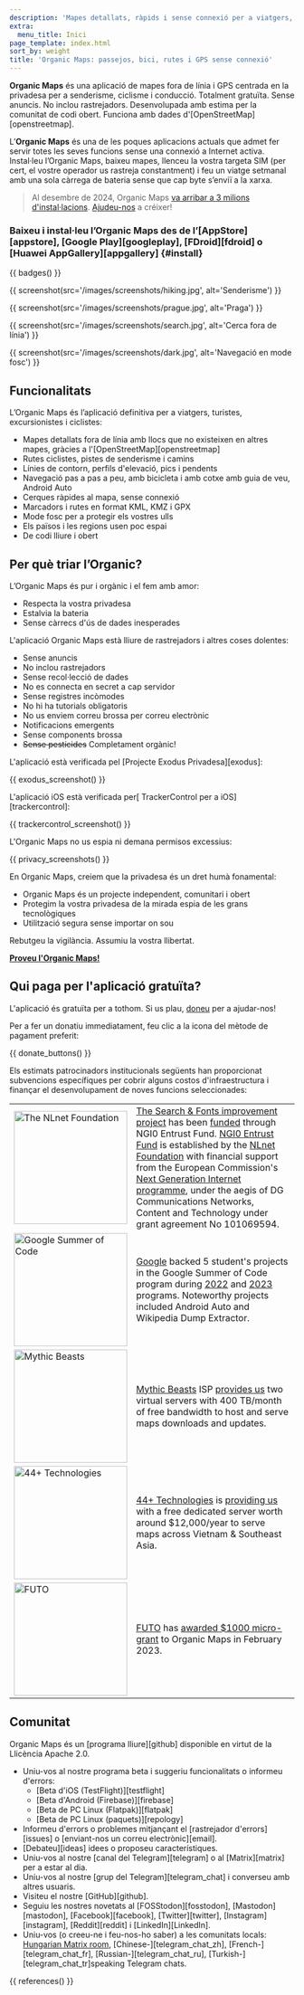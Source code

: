 ```yaml
---
description: 'Mapes detallats, ràpids i sense connexió per a viatgers, turistes, conductors, excursionistes i ciclistes creats pels fundadors de l’aplicació MapsWithMe (Maps.Me).'
extra:
  menu_title: Inici
page_template: index.html
sort_by: weight
title: 'Organic Maps: passejos, bici, rutes i GPS sense connexió'
---
```


**Organic Maps** és una aplicació de mapes fora de línia i GPS centrada en la privadesa per a senderisme, ciclisme i conducció. Totalment gratuïta. Sense anuncis. No inclou rastrejadors. Desenvolupada amb estima per la comunitat de codi obert. Funciona amb dades d'[OpenStreetMap][openstreetmap].

L’**Organic Maps** és una de les poques aplicacions actuals que admet fer servir totes les seves funcions sense una connexió a Internet activa. Instal·leu l’Organic Maps, baixeu mapes, llenceu la vostra targeta SIM (per cert, el vostre operador us rastreja constantment) i feu un viatge setmanal amb una sola càrrega de bateria sense que cap byte s’enviï a la xarxa.

> Al desembre de 2024, Organic Maps [va arribar a 3 milions d'instal·lacions](@/news/2024-12-20/411/index.md). [Ajudeu-nos](@/donate/index.md) a créixer!

### Baixeu i instal·leu l’Organic Maps des de l’[AppStore][appstore], [Google Play][googleplay], [FDroid][fdroid] o [Huawei AppGallery][appgallery] {#install}

{{ badges() }}

{{ screenshot(src='/images/screenshots/hiking.jpg', alt='Senderisme') }}

{{ screenshot(src='/images/screenshots/prague.jpg', alt='Praga') }}

{{ screenshot(src='/images/screenshots/search.jpg', alt='Cerca fora de
línia') }}

{{ screenshot(src='/images/screenshots/dark.jpg', alt='Navegació en mode
fosc') }}

## Funcionalitats

L’Organic Maps és l’aplicació definitiva per a viatgers, turistes,
excursionistes i ciclistes:

- Mapes detallats fora de línia amb llocs que no existeixen en altres mapes,
  gràcies a l'[OpenStreetMap][openstreetmap]
- Rutes ciclistes, pistes de senderisme i camins
- Línies de contorn, perfils d'elevació, pics i pendents
- Navegació pas a pas a peu, amb bicicleta i amb cotxe amb guia de veu,
  Android Auto
- Cerques ràpides al mapa, sense connexió
- Marcadors i rutes en format KML, KMZ i GPX
- Mode fosc per a protegir els vostres ulls
- Els països i les regions usen poc espai
- De codi lliure i obert

## Per què triar l’Organic?

L’Organic Maps és pur i orgànic i el fem amb amor:

- Respecta la vostra privadesa
- Estalvia la bateria
- Sense càrrecs d'ús de dades inesperades

L'aplicació Organic Maps està lliure de rastrejadors i altres coses
dolentes:

- Sense anuncis
- No inclou rastrejadors
- Sense recol·lecció de dades
- No es connecta en secret a cap servidor
- Sense registres incòmodes
- No hi ha tutorials obligatoris
- No us enviem correu brossa per correu electrònic
- Notificacions emergents
- Sense components brossa
- ~~Sense pesticides~~ Completament orgànic!

L'aplicació està verificada pel [Projecte Exodus Privadesa][exodus]:

{{ exodus_screenshot() }}

L'aplicació iOS està verificada per[ TrackerControl per a
iOS][trackercontrol]:

{{ trackercontrol_screenshot() }}

L'Organic Maps no us espia ni demana permisos excessius:

{{ privacy_screenshots() }}

En Organic Maps, creiem que la privadesa és un dret humà fonamental:

- Organic Maps és un projecte independent, comunitari i obert
- Protegim la vostra privadesa de la mirada espia de les grans tecnològiques
- Utilització segura sense importar on sou

Rebutgeu la vigilància. Assumiu la vostra llibertat.

**[Proveu l'Organic Maps!](#install)**

## Qui paga per l'aplicació gratuïta?

L'aplicació és gratuïta per a tothom. Si us plau,
[doneu](@/donate/index.ca.md) per a ajudar-nos!

Per a fer un donatiu immediatament, feu clic a la icona del mètode de
pagament preferit:

{{ donate_buttons() }}

Els estimats patrocinadors institucionals següents han proporcionat subvencions específiques per cobrir alguns costos d'infraestructura i finançar el desenvolupament de noves funcions seleccionades:

<table style="border-spacing: 20px">
  <tr>
    <td>
      <a href="https://nlnet.nl/"><img src="{{ base_url() }}/sponsors/nlnet.svg" alt="The NLnet Foundation" width="200px"></a>
    </td>
    <td>
      <a href="https://github.com/organicmaps/organicmaps/milestone/7">The Search & Fonts improvement project</a> has been <a href="https://nlnet.nl/project/OrganicMaps/">funded</a> through NGI0 Entrust Fund. <a href="https://nlnet.nl/entrust/">NGI0 Entrust Fund</a> is established by the <a href="https://nlnet.nl/">NLnet Foundation</a> with financial support from the European Commission's <a href="https://www.ngi.eu/">Next Generation Internet programme</a>, under the aegis of DG Communications Networks, Content and Technology under grant agreement No 101069594.
    </td>
  </tr>
  <tr>
    <td>
      <a href="https://summerofcode.withgoogle.com/"><img src="{{ base_url() }}/sponsors/gsoc.svg" alt="Google Summer of Code" width="200px"></a>
    </td>
    <td>
      <a href="https://summerofcode.withgoogle.com/">Google</a> backed 5 student's projects in the Google Summer of Code program during <a href="https://summerofcode.withgoogle.com/programs/2022/organizations/organic-maps">2022</a> and <a href="https://summerofcode.withgoogle.com/programs/2023/organizations/organic-maps">2023</a> programs. Noteworthy projects included Android Auto and Wikipedia Dump Extractor.
    </td>
  </tr>
  <tr>
    <td>
      <a href="https://www.mythic-beasts.com/"><img src="{{ base_url() }}/sponsors/mythic-beasts.png" alt="Mythic Beasts" width="200px"></a>
    </td>
    <td>
      <a href="https://www.mythic-beasts.com/">Mythic Beasts</a> ISP <a href="https://www.mythic-beasts.com/blog/2021/10/06/improving-the-world-bit-by-expensive-bit/">provides us</a> two virtual servers with 400 TB/month of free bandwidth to host and serve maps downloads and updates.
    </td>
  </tr>
  <tr>
    <td>
      <a href="https://44plus.vn"><img src="{{ base_url() }}/sponsors/44plus.svg" alt="44+ Technologies" width="200px"></a>
    </td>
    <td>
      <a href="https://44plus.vn">44+ Technologies</a> is <a href="https://44plus.vn/organicmaps">providing us </a>with a free dedicated server worth around $12,000/year to serve maps across Vietnam & Southeast Asia.
    </td>
  </tr>
  <tr>
    <td>
      <a href="https://futo.org"><img src="{{ base_url() }}/sponsors/futo.svg" alt="FUTO" width="200px"></a>
    </td>
    <td>
      <a href="https://futo.org">FUTO</a> has <a href="https://www.youtube.com/watch?v=fJJclgBHrEw">awarded $1000 micro-grant</a> to Organic Maps in February 2023.
    </td>
  </tr>
</table>

## Comunitat

Organic Maps és un [programa lliure][github] disponible en virtut de la
Llicència Apache 2.0.

- Uniu-vos al nostre programa beta i suggeriu funcionalitats o informeu
  d'errors:
  * [Beta d'iOS (TestFlight)][testflight]
  * [Beta d'Android (Firebase)][firebase]
  * [Beta de PC Linux (Flatpak)][flatpak]
  * [Beta de PC Linux (paquets)][repology]
- Informeu d'errors o problemes mitjançant el [rastrejador d'errors][issues]
  o [enviant-nos un correu electrònic][email].
- [Debateu][ideas] idees o proposeu característiques.
- Uniu-vos al nostre [canal del Telegram][telegram] o al [Matrix][matrix]
  per a estar al dia.
- Uniu-vos al nostre [grup del Telegram][telegram_chat] i converseu amb
  altres usuaris.
- Visiteu el nostre [GitHub][github].
- Seguiu les nostres novetats al [FOSStodon][fosstodon],
  [Mastodon][mastodon], [Facebook][facebook], [Twitter][twitter],
  [Instagram][instagram], [Reddit][reddit] i [LinkedIn][LinkedIn].
- Uniu-vos (o creeu-ne i feu-nos-ho saber) a les comunitats locals: [Hungarian Matrix
  room](https://matrix.to/#/#organicmapstranslate_hu:matrix.org),
  [Chinese-][telegram_chat_zh], [French-][telegram_chat_fr],
  [Russian-][telegram_chat_ru], [Turkish-][telegram_chat_tr]speaking
  Telegram chats.

[fork]: https://ca.wikipedia.org/wiki/Fork

{{ references() }}
